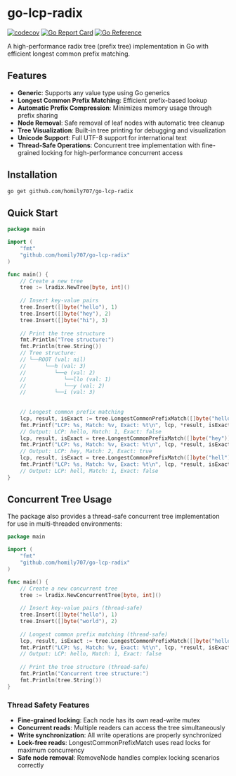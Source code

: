# go-lcp-radix

[![codecov](https://codecov.io/gh/homily707/go-lcp-radix/branch/master/graph/badge.svg)](https://codecov.io/gh/homily707/go-lcp-radix)
[![Go Report Card](https://goreportcard.com/badge/github.com/homily707/go-lcp-radix)](https://goreportcard.com/report/github.com/homily707/go-lcp-radix)
[![Go Reference](https://pkg.go.dev/badge/github.com/homily707/go-lcp-radix?status.svg)](https://pkg.go.dev/github.com/homily707/go-lcp-radix?tab=doc)

A high-performance radix tree (prefix tree) implementation in Go with efficient longest common prefix matching.

## Features

- **Generic**: Supports any value type using Go generics
- **Longest Common Prefix Matching**: Efficient prefix-based lookup
- **Automatic Prefix Compression**: Minimizes memory usage through prefix sharing
- **Node Removal**: Safe removal of leaf nodes with automatic tree cleanup
- **Tree Visualization**: Built-in tree printing for debugging and visualization
- **Unicode Support**: Full UTF-8 support for international text
- **Thread-Safe Operations**: Concurrent tree implementation with fine-grained locking for high-performance concurrent access

## Installation

```bash
go get github.com/homily707/go-lcp-radix
```

## Quick Start

```go
package main

import (
    "fmt"
    "github.com/homily707/go-lcp-radix"
)

func main() {
    // Create a new tree
    tree := lradix.NewTree[byte, int]()
    
    // Insert key-value pairs
    tree.Insert([]byte("hello"), 1)
    tree.Insert([]byte("hey"), 2)
    tree.Insert([]byte("hi"), 3)
    
    // Print the tree structure
    fmt.Println("Tree structure:")
    fmt.Println(tree.String())
    // Tree structure:
    // └──ROOT (val: nil)
    //      └──h (val: 3)
    //         └──e (val: 2)
    //            └──llo (val: 1)
    //            └──y (val: 2)
    //         └──i (val: 3)
    
    
    // Longest common prefix matching
    lcp, result, isExact := tree.LongestCommonPrefixMatch([]byte("hello-world!"))
    fmt.Printf("LCP: %s, Match: %v, Exact: %t\n", lcp, *result, isExact) 
    // Output: LCP: hello, Match: 1, Exact: false
    lcp, result, isExact = tree.LongestCommonPrefixMatch([]byte("hey"))
    fmt.Printf("LCP: %s, Match: %v, Exact: %t\n", lcp, *result, isExact) 
    // Output: LCP: hey, Match: 2, Exact: true
    lcp, result, isExact = tree.LongestCommonPrefixMatch([]byte("hell"))
    fmt.Printf("LCP: %s, Match: %v, Exact: %t\n", lcp, *result, isExact) 
    // Output: LCP: hell, Match: 1, Exact: false
}
```

## Concurrent Tree Usage

The package also provides a thread-safe concurrent tree implementation for use in multi-threaded environments:

```go
package main

import (
    "fmt"
    "github.com/homily707/go-lcp-radix"
)

func main() {
    // Create a new concurrent tree
    tree := lradix.NewConcurrentTree[byte, int]()
    
    // Insert key-value pairs (thread-safe)
    tree.Insert([]byte("hello"), 1)
    tree.Insert([]byte("world"), 2)
    
    // Longest common prefix matching (thread-safe)
    lcp, result, isExact := tree.LongestCommonPrefixMatch([]byte("hello-world!"))
    fmt.Printf("LCP: %s, Match: %v, Exact: %t\n", lcp, *result, isExact) 
    // Output: LCP: hello, Match: 1, Exact: false
    
    // Print the tree structure (thread-safe)
    fmt.Println("Concurrent tree structure:")
    fmt.Println(tree.String())
}
```

### Thread Safety Features

- **Fine-grained locking**: Each node has its own read-write mutex
- **Concurrent reads**: Multiple readers can access the tree simultaneously
- **Write synchronization**: All write operations are properly synchronized
- **Lock-free reads**: LongestCommonPrefixMatch uses read locks for maximum concurrency
- **Safe node removal**: RemoveNode handles complex locking scenarios correctly
